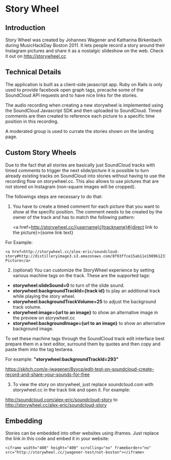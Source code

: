 # Story Wheel
## Introduction

Story Wheel was created by Johannes Wagener and Katharina Birkenbach during MusicHackDay Boston 2011.
It lets people record a story around their Instagram pictures and share it as a nostalgic slideshow on the web. Check it out on http://storywheel.cc

## Technical Details

The application is built as a client-side javascript app. Ruby on Rails is only used to provide facebook open graph tags, precache some of the SoundCloud API requests and to have nice links for the stories.

The audio recording when creating a new storywheel is implemented using the SoundCloud Javascript SDK and then uploaded to SoundCloud. Timed comments are then created to reference each picture to a specific time position in this recording.

A moderated group is used to currate the stories shown on the landing page.

## Custom Story Wheels

Due to the fact that all stories are basically just SoundCloud tracks with timed comments to trigger the next slide/picture it is possible to turn already existing tracks on SoundCloud into stories without having to use the recording flow on storywheel.cc. This also allows to use pictures that are not stored on Instagram (non-square images will be cropped). 

The followings steps are necessary to do that:

1) You have to create a timed comment for each picture that you want to show at the specific position.
The comment needs to be created by the owner of the track and has to match the following pattern:

    <a href=http://storywheel.cc/{username}/{trackname}#{direct link to the picture}>{some link text}</a>

For Example:

    <a href=http://storywheel.cc/alex-eric/soundcloud-story#http://distilleryimage3.s3.amazonaws.com/8f03ffce15ab11e19896123138142014_7.jpg>StoryWheel Picture</a>

2) (optional) You can customize the StoryWheel experience by setting various machine tags on the track. These are the supported tags:

* __storywheel:slideSound=0__ to turn of the slide sound.
* __storywheel:backgroundTrackId={track id}__ to play an additional track  while playing the story wheel.
* __storywheel:backgroundTrackVolume=25__ to adjust the background track volume.
* __storywheel:image={url to an image}__ to show an alternative image in the preview on storywheel.cc
* __storywheel:backgroundImage={url to an image}__ to show an alternative background image.

To set these machine tags through the SoundCloud track edit interface best prepare them in a text editor, surround them by quotes and then copy and paste them into the tag textarea.

For example: __"storywheel:backgroundTrackId=293"__

https://skitch.com/e-jwagener/8yycp/edit-test-on-soundcloud-create-record-and-share-your-sounds-for-free

3) To view the story on storywheel, just replace soundcloud.com with storywheel.cc in the track link and open it. For example:

http://soundcloud.com/alex-eric/soundcloud-story
to 
http://storywheel.cc/alex-eric/soundcloud-story

## Embedding

Stories can be embedded into other websites using iframes.
Just replace the link in this code and embed it in your website:

    <iframe width="400" height="400" scrolling="no" frameborder="no" src="http://storywheel.cc/jwagener-test/not-boston"></iframe>




